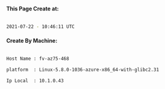 
   
#### This Page Create at:

```bash

2021-07-22 - 10:46:11 UTC

```

#### Create By Machine:

```bash

Host Name : fv-az75-468

platform  : Linux-5.8.0-1036-azure-x86_64-with-glibc2.31

Ip Local  : 10.1.0.43

```

